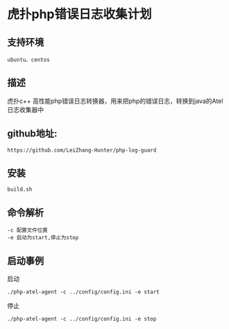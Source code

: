 # 虎扑php错误日志收集计划

## 支持环境

```
ubuntu、centos
```

## 描述

虎扑c++ 高性能php错误日志转换器，用来把php的错误日志，转换到java的Atel 日志收集器中

## github地址:

```
https://github.com/LeiZhang-Hunter/php-log-guard
```

## 安装

```
build.sh
```

## 命令解析

```
-c 配置文件位置
-e 启动为start,停止为stop
```

## 启动事例

启动
```
./php-atel-agent -c ../config/config.ini -e start
```

停止

```
./php-atel-agent -c ../config/config.ini -e stop
```